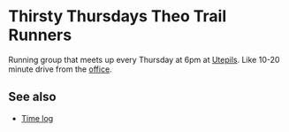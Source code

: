# Thirsty Thursdays Theo Trail Runners

Running group that meets up every Thursday at 6pm at [Utepils](../686). Like 10-20 minute drive from the [office](keg:priv/1113).

## See also

- [Time log](../720)
